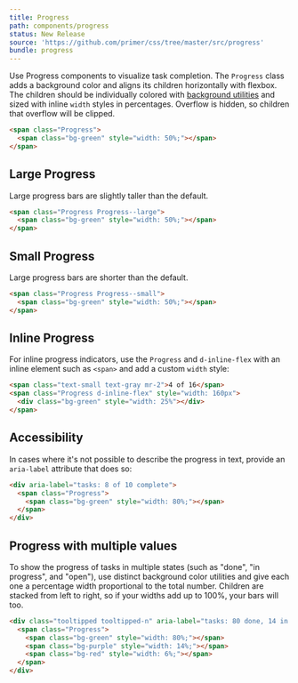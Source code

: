 ```yaml
---
title: Progress
path: components/progress
status: New Release
source: 'https://github.com/primer/css/tree/master/src/progress'
bundle: progress
---
```



Use Progress components to visualize task completion. The `Progress` class adds a background color and aligns its children horizontally with flexbox. The children should be individually colored with [background utilities](/css/utilities/colors#background-colors) and sized with inline `width` styles in percentages. Overflow is hidden, so children that overflow will be clipped.

```html
<span class="Progress">
  <span class="bg-green" style="width: 50%;"></span>
</span>
```

## Large Progress
Large progress bars are slightly taller than the default.

```html
<span class="Progress Progress--large">
  <span class="bg-green" style="width: 50%;"></span>
</span>
```

## Small Progress
Large progress bars are shorter than the default.

```html
<span class="Progress Progress--small">
  <span class="bg-green" style="width: 50%;"></span>
</span>
```

## Inline Progress
For inline progress indicators, use the `Progress` and `d-inline-flex` with an inline element such as `<span>` and add a custom `width` style:

```html
<span class="text-small text-gray mr-2">4 of 16</span>
<span class="Progress d-inline-flex" style="width: 160px">
  <div class="bg-green" style="width: 25%"></div>
</span>
```

## Accessibility
In cases where it's not possible to describe the progress in text, provide an `aria-label` attribute that does so:

```html
<div aria-label="tasks: 8 of 10 complete">
  <span class="Progress">
    <span class="bg-green" style="width: 80%;"></span>
  </span>
</div>
```

## Progress with multiple values
To show the progress of tasks in multiple states (such as "done", "in progress", and "open"), use distinct background color utilities and give each one a percentage width proportional to the total number. Children are stacked from left to right, so if your widths add up to 100%, your bars will too.

```html
<div class="tooltipped tooltipped-n" aria-label="tasks: 80 done, 14 in progress, 6 open">
  <span class="Progress">
    <span class="bg-green" style="width: 80%;"></span>
    <span class="bg-purple" style="width: 14%;"></span>
    <span class="bg-red" style="width: 6%;"></span>
  </span>
</div>
```

